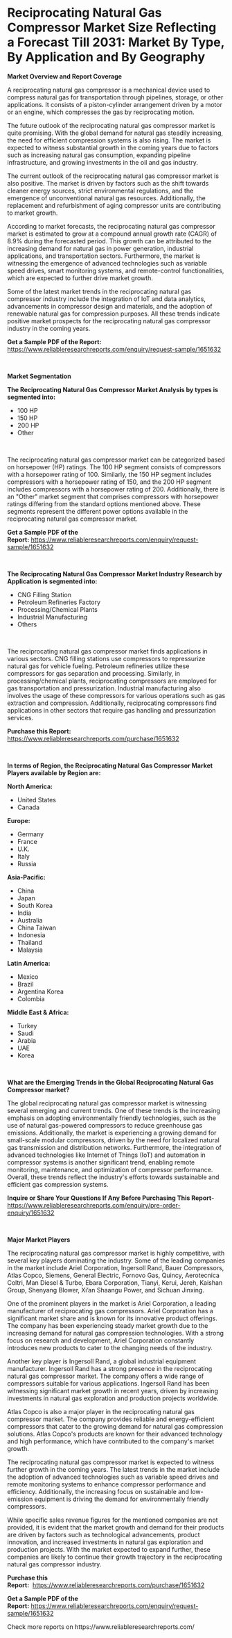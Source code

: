 <p><h1>Reciprocating Natural Gas Compressor Market Size Reflecting a Forecast Till 2031: Market By Type, By Application and By Geography</h1></p><p><strong>Market Overview and Report Coverage</strong></p>
<p><p>A reciprocating natural gas compressor is a mechanical device used to compress natural gas for transportation through pipelines, storage, or other applications. It consists of a piston-cylinder arrangement driven by a motor or an engine, which compresses the gas by reciprocating motion.</p><p>The future outlook of the reciprocating natural gas compressor market is quite promising. With the global demand for natural gas steadily increasing, the need for efficient compression systems is also rising. The market is expected to witness substantial growth in the coming years due to factors such as increasing natural gas consumption, expanding pipeline infrastructure, and growing investments in the oil and gas industry.</p><p>The current outlook of the reciprocating natural gas compressor market is also positive. The market is driven by factors such as the shift towards cleaner energy sources, strict environmental regulations, and the emergence of unconventional natural gas resources. Additionally, the replacement and refurbishment of aging compressor units are contributing to market growth.</p><p>According to market forecasts, the reciprocating natural gas compressor market is estimated to grow at a compound annual growth rate (CAGR) of 8.9% during the forecasted period. This growth can be attributed to the increasing demand for natural gas in power generation, industrial applications, and transportation sectors. Furthermore, the market is witnessing the emergence of advanced technologies such as variable speed drives, smart monitoring systems, and remote-control functionalities, which are expected to further drive market growth.</p><p>Some of the latest market trends in the reciprocating natural gas compressor industry include the integration of IoT and data analytics, advancements in compressor design and materials, and the adoption of renewable natural gas for compression purposes. All these trends indicate positive market prospects for the reciprocating natural gas compressor industry in the coming years.</p></p>
<p><strong>Get a Sample PDF of the Report:</strong> <a href="https://www.reliableresearchreports.com/enquiry/request-sample/1651632">https://www.reliableresearchreports.com/enquiry/request-sample/1651632</a></p>
<p>&nbsp;</p>
<p><strong>Market Segmentation</strong></p>
<p><strong>The Reciprocating Natural Gas Compressor Market Analysis by types is segmented into:</strong></p>
<p><ul><li>100 HP</li><li>150 HP</li><li>200 HP</li><li>Other</li></ul></p>
<p>&nbsp;</p>
<p><p>The reciprocating natural gas compressor market can be categorized based on horsepower (HP) ratings. The 100 HP segment consists of compressors with a horsepower rating of 100. Similarly, the 150 HP segment includes compressors with a horsepower rating of 150, and the 200 HP segment includes compressors with a horsepower rating of 200. Additionally, there is an "Other" market segment that comprises compressors with horsepower ratings differing from the standard options mentioned above. These segments represent the different power options available in the reciprocating natural gas compressor market.</p></p>
<p><strong>Get a Sample PDF of the Report:</strong>&nbsp;<a href="https://www.reliableresearchreports.com/enquiry/request-sample/1651632">https://www.reliableresearchreports.com/enquiry/request-sample/1651632</a></p>
<p>&nbsp;</p>
<p><strong>The Reciprocating Natural Gas Compressor Market Industry Research by Application is segmented into:</strong></p>
<p><ul><li>CNG Filling Station</li><li>Petroleum Refineries Factory</li><li>Processing/Chemical Plants</li><li>Industrial Manufacturing</li><li>Others</li></ul></p>
<p>&nbsp;</p>
<p><p>The reciprocating natural gas compressor market finds applications in various sectors. CNG filling stations use compressors to repressurize natural gas for vehicle fueling. Petroleum refineries utilize these compressors for gas separation and processing. Similarly, in processing/chemical plants, reciprocating compressors are employed for gas transportation and pressurization. Industrial manufacturing also involves the usage of these compressors for various operations such as gas extraction and compression. Additionally, reciprocating compressors find applications in other sectors that require gas handling and pressurization services.</p></p>
<p><strong>Purchase this Report:</strong>&nbsp; <a href="https://www.reliableresearchreports.com/purchase/1651632">https://www.reliableresearchreports.com/purchase/1651632</a></p>
<p>&nbsp;</p>
<p><strong>In terms of Region, the Reciprocating Natural Gas Compressor Market Players available by Region are:</strong></p>
<p>
    <p> <strong> North America: </strong>
        <ul>
            <li>United States</li>
            <li>Canada</li>
        </ul>
        </p> 
    <p> <strong> Europe: </strong>
        <ul>
            <li>Germany</li>
            <li>France</li>
            <li>U.K.</li>
            <li>Italy</li>
            <li>Russia</li>
        </ul>
        </p> 
    <p> <strong> Asia-Pacific: </strong>
        <ul>
            <li>China</li>
            <li>Japan</li>
            <li>South Korea</li>
            <li>India</li>
            <li>Australia</li>
            <li>China Taiwan</li>
            <li>Indonesia</li>
            <li>Thailand</li>
            <li>Malaysia</li>
        </ul>
        </p> 
    <p> <strong> Latin America: </strong>
        <ul>
            <li>Mexico</li>
            <li>Brazil</li>
            <li>Argentina Korea</li>
            <li>Colombia</li>
        </ul>
        </p> 
    <p> <strong> Middle East & Africa: </strong>
        <ul>
            <li>Turkey</li>
            <li>Saudi</li>
            <li>Arabia</li>
            <li>UAE</li>
            <li>Korea</li>
        </ul>
    </p>
    </p>
<p>&nbsp;</p>
<p><strong>What are the Emerging Trends in the Global Reciprocating Natural Gas Compressor market?</strong></p>
<p><p>The global reciprocating natural gas compressor market is witnessing several emerging and current trends. One of these trends is the increasing emphasis on adopting environmentally friendly technologies, such as the use of natural gas-powered compressors to reduce greenhouse gas emissions. Additionally, the market is experiencing a growing demand for small-scale modular compressors, driven by the need for localized natural gas transmission and distribution networks. Furthermore, the integration of advanced technologies like Internet of Things (IoT) and automation in compressor systems is another significant trend, enabling remote monitoring, maintenance, and optimization of compressor performance. Overall, these trends reflect the industry's efforts towards sustainable and efficient gas compression systems.</p></p>
<p><strong>Inquire or Share Your Questions If Any Before Purchasing This Report</strong>- <a href="https://www.reliableresearchreports.com/enquiry/pre-order-enquiry/1651632">https://www.reliableresearchreports.com/enquiry/pre-order-enquiry/1651632</a></p>
<p>&nbsp;</p>
<p><strong>Major Market Players</strong></p>
<p><p>The reciprocating natural gas compressor market is highly competitive, with several key players dominating the industry. Some of the leading companies in the market include Ariel Corporation, Ingersoll Rand, Bauer Compressors, Atlas Copco, Siemens, General Electric, Fornovo Gas, Quincy, Aerotecnica Coltri, Man Diesel & Turbo, Ebara Corporation, Tianyi, Kerui, Jereh, Kaishan Group, Shenyang Blower, Xi’an Shaangu Power, and Sichuan Jinxing.</p><p>One of the prominent players in the market is Ariel Corporation, a leading manufacturer of reciprocating gas compressors. Ariel Corporation has a significant market share and is known for its innovative product offerings. The company has been experiencing steady market growth due to the increasing demand for natural gas compression technologies. With a strong focus on research and development, Ariel Corporation constantly introduces new products to cater to the changing needs of the industry.</p><p>Another key player is Ingersoll Rand, a global industrial equipment manufacturer. Ingersoll Rand has a strong presence in the reciprocating natural gas compressor market. The company offers a wide range of compressors suitable for various applications. Ingersoll Rand has been witnessing significant market growth in recent years, driven by increasing investments in natural gas exploration and production projects worldwide.</p><p>Atlas Copco is also a major player in the reciprocating natural gas compressor market. The company provides reliable and energy-efficient compressors that cater to the growing demand for natural gas compression solutions. Atlas Copco's products are known for their advanced technology and high performance, which have contributed to the company's market growth.</p><p>The reciprocating natural gas compressor market is expected to witness further growth in the coming years. The latest trends in the market include the adoption of advanced technologies such as variable speed drives and remote monitoring systems to enhance compressor performance and efficiency. Additionally, the increasing focus on sustainable and low-emission equipment is driving the demand for environmentally friendly compressors.</p><p>While specific sales revenue figures for the mentioned companies are not provided, it is evident that the market growth and demand for their products are driven by factors such as technological advancements, product innovation, and increased investments in natural gas exploration and production projects. With the market expected to expand further, these companies are likely to continue their growth trajectory in the reciprocating natural gas compressor industry.</p></p>
<p><strong>Purchase this Report:</strong>&nbsp;&nbsp;<a href="https://www.reliableresearchreports.com/purchase/1651632">https://www.reliableresearchreports.com/purchase/1651632</a></p>
<p></p>
<p><strong>Get a Sample PDF of the Report:</strong>&nbsp;<a href="https://www.reliableresearchreports.com/enquiry/request-sample/1651632">https://www.reliableresearchreports.com/enquiry/request-sample/1651632</a></p>
<p>Check more reports on https://www.reliableresearchreports.com/</p>